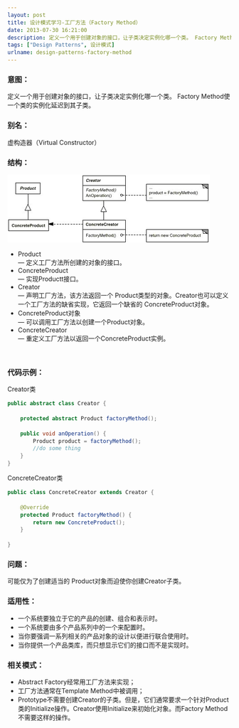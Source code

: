 ```yaml
---
layout: post
title: 设计模式学习-工厂方法（Factory Method）
date: 2013-07-30 16:21:00
description: 定义一个用于创建对象的接口，让子类决定实例化哪一个类。 Factory Method使一个类的实例化延迟到其子类。
tags: ["Design Patterns", 设计模式]
urlname: design-patterns-factory-method
---
```


### 意图：

定义一个用于创建对象的接口，让子类决定实例化哪一个类。 Factory Method使一个类的实例化延迟到其子类。

### 别名：

虚构造器（Virtual Constructor）

### 结构： 
![Factory Method](/images/post/design-patterns/design-patterns-factory-method.jpg)

<ul>
<li>
Product<br />
— 定义工厂方法所创建的对象的接口。
</li>
<li>
ConcreteProduct<br />
— 实现Productt接口。
</li>
<li>
Creator<br />
— 声明工厂方法，该方法返回一个 Product类型的对象。Creator也可以定义一个工厂方法的缺省实现，它返回一个缺省的 ConcreteProduct对象。
</li>
<li>
ConcreteProduct对象<br/>
— 可以调用工厂方法以创建一个Product对象。
</li>
<li>
ConcreteCreator<br />
— 重定义工厂方法以返回一个ConcreteProduct实例。
</li>
</ul>
<br />

### 代码示例：
Creator类
```java
public abstract class Creator {  
      
    protected abstract Product factoryMethod();  
      
    public void anOperation() {  
        Product product = factoryMethod();  
        //do some thing  
    }  
}
```

ConcreteCreator类
```java
public class ConcreteCreator extends Creator {  
  
    @Override  
    protected Product factoryMethod() {  
        return new ConcreteProduct();  
    }  
  
}
```

### 问题：

可能仅为了创建适当的 Product对象而迫使你创建Creator子类。

### 适用性：

* 一个系统要独立于它的产品的创建、组合和表示时。
* 一个系统要由多个产品系列中的一个来配置时。
* 当你要强调一系列相关的产品对象的设计以便进行联合使用时。
* 当你提供一个产品类库，而只想显示它们的接口而不是实现时。


### 相关模式：

* Abstract Factory经常用工厂方法来实现；
* 工厂方法通常在Template Method中被调用；
* Prototype不需要创建Creator的子类。但是，它们通常要求一个针对Product类的Initialize操作。Creator使用Initialize来初始化对象。而Factory Method不需要这样的操作。

